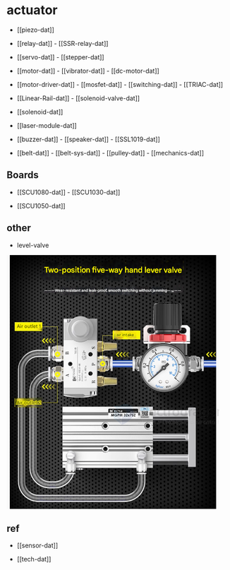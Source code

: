 
# actuator 

- [[piezo-dat]]

- [[relay-dat]] - [[SSR-relay-dat]]

- [[servo-dat]] - [[stepper-dat]]

- [[motor-dat]] - [[vibrator-dat]] - [[dc-motor-dat]]

- [[motor-driver-dat]] - [[mosfet-dat]] - [[switching-dat]] - [[TRIAC-dat]] 

- [[Linear-Rail-dat]] - [[solenoid-valve-dat]]

- [[solenoid-dat]]

- [[laser-module-dat]]

- [[buzzer-dat]] - [[speaker-dat]] - [[SSL1019-dat]]

- [[belt-dat]] - [[belt-sys-dat]] - [[pulley-dat]] - [[mechanics-dat]]

## Boards 

- [[SCU1080-dat]] - [[SCU1030-dat]]

- [[SCU1050-dat]]





## other 

- level-valve 

![](2025-06-06-19-02-24.png)

## ref 

- [[sensor-dat]]

- [[tech-dat]]